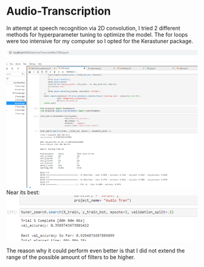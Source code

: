 # Audio-Transcription

In attempt at speech recognition via 2D convolution, I tried 2 different methods for hyperparameter tuning to optimize the model. The for loops were too intensive for my computer so I opted for the Kerastuner package. 

![alt text](https://github.com/JerryLiu-dev/Audio-Transcription/blob/main/hyperparameter_tuning.PNG)
Near its best:
![alt text](https://github.com/JerryLiu-dev/Audio-Transcription/blob/main/topoart.PNG)

The reason why it could perform even better is that I did not extend the range of the possible amount of filters to be higher.
